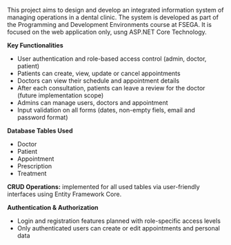 This project aims to design and develop an integrated information system of managing operations in a dental clinic. The system is developed as part of the Programming and Development Environments course at FSEGA.
It is focused on the web application only, usng ASP.NET Core Technology.

**Key Functionalities**
- User authentication and role-based access control (admin, doctor, patient)
- Patients can create, view, update or cancel appointments
- Doctors can view their schedule and appointment details
- After each consultation, patients can leave a review for the doctor (future implementation scope)
- Admins can manage users, doctors and appointment
- Input validation on all forms (dates, non-empty fiels, email and password format)

**Database Tables Used**
- Doctor
- Patient
- Appointment
- Prescription
- Treatment

**CRUD Operations:** implemented for all used tables via user-friendly interfaces using Entity Framework Core.

**Authentication & Authorization**
- Login and registration features planned with role-specific access levels
- Only authenticated users can create or edit appointments and personal data

